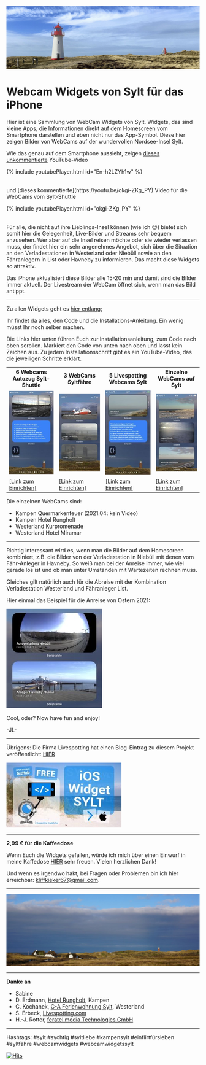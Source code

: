 <link rel="stylesheet" type="text/css" href="stylesheet.css">  

![image](images/IMG_0184_corrected_20210403_Banner.jpg "Banner-List-Ellenbogen")

# Webcam Widgets von Sylt für das iPhone
Hier ist eine Sammlung von WebCam Widgets von Sylt. Widgets, das sind kleine Apps, die Informationen direkt auf dem Homescreen vom Smartphone darstellen und eben nicht nur das App-Symbol. 
Diese hier zeigen Bilder von WebCams auf der wundervollen Nordsee-Insel Sylt.

Wie das genau auf dem Smartphone aussieht, zeigen [dieses unkommentierte](https://youtu.be/En-h2LZYh1w) YouTube-Video 

{% include youtubePlayer.html id="En-h2LZYh1w" %}

<br> 
und [dieses kommentierte](https://youtu.be/okgi-ZKg_PY) Video für die WebCams vom Sylt-Shuttle

<br>  

{% include youtubePlayer.html id="okgi-ZKg_PY" %}

<br>  
Für alle, die nicht auf ihre Lieblings-Insel können (wie ich 😉) bietet sich somit hier die Gelegenheit, Live-Bilder und Streams sehr bequem anzusehen. 
Wer aber auf die Insel reisen möchte oder sie wieder verlassen muss, der findet hier ein sehr angenehmes Angebot, sich über die Situation an den Verladestationen in Westerland oder Niebüll sowie an den Fähranlegern in List oder Havneby zu informieren.
Das macht diese Widgets so attraktiv. 

Das iPhone aktualisiert diese Bilder alle 15-20 min und damit sind die Bilder immer aktuell. 
Der Livestream der WebCam öffnet sich, wenn man das Bild antippt.

------------------------------------------------

Zu allen Widgets geht es [hier entlang:](https://gist.github.com/JLuetzen)

Ihr findet da alles, den Code und die Installations-Anleitung. Ein wenig müsst Ihr noch selber machen.

Die Links hier unten führen Euch zur Installationsanleitung, zum Code nach oben scrollen. Markiert den Code von unten nach oben und lasst kein Zeichen aus.
Zu jedem Installationsschritt gibt es ein YouTube-Video, das die jeweiligen Schritte erklärt. 

<table class="center">
  <tr>
    <th>6 Webcams Autozug Sylt-Shuttle</th>
    <th>3 WebCams Syltfähre</th>
    <th>5 Livespotting Webcams Sylt</th>
    <th>Einzelne WebCams auf Sylt</th>
  </tr>
  <tr>
    <td><img src="images/Preview_SyltShuttle.jpg" title="Sylt-Shuttle"></td>
    <td><img src="images/Preview_SyltFaehre.jpg" title="FRS-Syltfähre"></td>
    <td><img src="images/Preview_Livespotting.jpg" title="Livespotting.com"></td>
    <td><img src="images/Preview_Single.jpg" title="Single WebCams"></td>
  </tr>
  <tr>
    <td><a href="https://bit.ly/3dj5YcN">[Link zum Einrichten]</a></td>
    <td><a href="https://bit.ly/3eCBe7d">[Link zum Einrichten]</a></td>
    <td><a href="https://bit.ly/3b2wrsd">[Link zum Einrichten]</a></td>
    <td><a href="https://bit.ly/2LS9NKA">[Link zum Einrichten]</a></td>
  </tr>
</table>

Die einzelnen WebCams sind:
* Kampen Quermarkenfeuer (2021.04: kein Video)
* Kampen Hotel Rungholt
* Westerland Kurpromenade
* Westerland Hotel Miramar

------------------------------------------------

Richtig interessant wird es, wenn man die Bilder auf dem Homescreen kombiniert, z.B. die Bilder von der Verladestation in Niebüll mit denen vom Fähr-Anleger in Havneby.
So weiß man bei der Anreise immer, wie viel gerade los ist und ob man unter Umständen mit Wartezeiten rechnen muss. 

Gleiches gilt natürlich auch für die Abreise mit der Kombination Verladestation Westerland und Fähranleger List.

Hier einmal das Beispiel für die Anreise von Ostern 2021:

![image](images/IMG_0447_Ostern.jpg "Anreise")

Cool, oder? Now have fun and enjoy!

-JL-

------------------------------------------------
Übrigens: 
Die Firma Livespotting hat einen Blog-Eintrag zu diesem Projekt veröffentlicht: [HIER](https://livespotting.com/blog/ios-widget-fuer-livespotting-webcams-sylt)

![Livespotting_Blog_Eintrag](images/livestreaming-open-source-app-sylt.jpg "livestreaming-open-source-app-sylt")


------------------------------------------------

**2,99 € für die Kaffeedose**


Wenn Euch die Widgets gefallen, würde ich mich über einen Einwurf in meine Kaffedose [HIER](https://paypal.me/pools/c/8wTSL0q3CO) sehr freuen. Vielen herzlichen Dank!

Und wenn es irgendwo hakt, bei Fragen oder Problemen bin ich hier erreichbar: [kliffkieker67@gmail.com](mailto:kliffkieker67@gmail.com).

------------------------------------------------

![image](images/DSC01323_Banner.JPG "Banner-Kliffende")

------------------------------------------------
**Danke an**
- Sabine
- D. Erdmann, [Hotel Rungholt](https://hotel-rungholt.de), Kampen
- C. Kochanek, [C-A Ferienwohnung Sylt](https://www.cundasylt.de), Westerland
- S. Erbeck, [Livespotting.com](https://livespotting.com)
- H.-J. Rotter, [feratel media Technologies GmbH](https://www.feratel.com/)

------------------------------------------------
Hashtags:
#sylt #sychtig #syltliebe #kampensylt #einflirtfürsleben #syltfähre
#webcamwidgets #webcamwidgetssylt



[![Hits](https://hits.seeyoufarm.com/api/count/incr/badge.svg?url=https%3A%2F%2Fjluetzen.github.io%2FWebCamWidgetsSylt%2F&count_bg=%230277BD&title_bg=%23555555&icon=slideshare.svg&icon_color=%23E7E7E7&title=Besucher&edge_flat=false)](https://hits.seeyoufarm.com)


